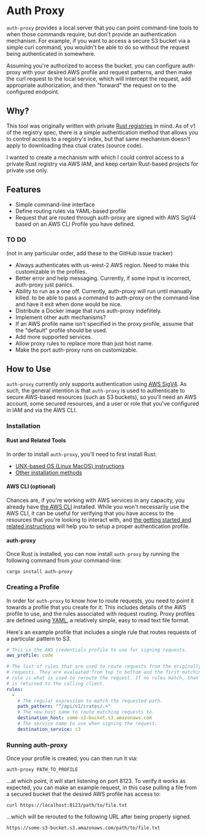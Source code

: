# Auth Proxy
`auth-proxy` provides a local server that you can point command-line tools to when those commands require, but don't provide an authentication mechanism. For example, if you want to access a secure S3 bucket via a simple curl command, you wouldn't be able to do so without the request being authenticated in somewhere.

Assuming you're authorized to access the bucket, you can configure auth-proxy with your desired AWS profile and request patterns, and then make the curl request to the local service, which will intercept the request, add appropriate authorization, and then "forward" the request on to the configured endpoint.

## Why?
This tool was originally written with private [Rust registries](https://doc.rust-lang.org/cargo/reference/registries.html) in mind. As of v1 of the registry spec, there is a simple authentication method that allows you to control access to a registry's index, but that same mechanism doesn't apply to downloading thea ctual crates (source code).

I wanted to create a mechanism with which I could control access to a private Rust registry via AWS IAM, and keep certain Rust-based projects for private use only.

## Features
* Simple command-line interface
* Define routing rules via YAML-based profile
* Request that are routed through auth-proxy are signed with AWS SigV4 based on an AWS CLI Profile you have defined.

### TO DO
(not in any particular order, add these to the GitHub issue tracker)
* Always authenticates with us-west-2 AWS region. Need to make this customizable in the profiles.
* Better error and help messaging. Currently, if some input is incorrect, auth-proxy just panics.
* Ability to run as a one off. Currently, auth-proxy will run until manually killed. to be able to pass a command to auth-proxy on the command-line and have it exit when done would be nice.
* Distribute a Docker image that runs auth-proxy indefiitely.
* Implement other auth mechanisms?
* If an AWS profile name isn't specified in the proxy profile, assume that the "default" profile should be used. 
* Add more supported services. 
* Allow proxy rules to replace more than just host name.
* Make the port auth-proxy runs on customizable.

## How to Use
`auth-proxy` currently only supports authentication using [AWS SigV4](https://docs.aws.amazon.com/general/latest/gr/signature-version-4.html). As such, the general intention is that `auth-proxy` is used to authenticate to secure AWS-based resources (such as S3 buckets), so you'll need an AWS account, some secured resources, and a user or role that you've configured in IAM and via the AWS CLI.

### Installation

#### Rust and Related Tools
In order to install `auth-proxy`, you'll need to first install Rust:
* [UNX-based OS (Linux MacOS) instructions](https://www.rust-lang.org/learn/get-started)
* [Other installation methods](https://forge.rust-lang.org/infra/other-installation-methods.html)

#### AWS CLI (optional)
Chances are, if you're working with AWS services in any capacity, you already have [the AWS CLI](https://aws.amazon.com/cli/) installed. While you won't necessarily use the AWS CLI, it can be useful for verifying that you have access to the resources that you're looking to interact with, and [the getting started and related instructions](https://docs.aws.amazon.com/cli/latest/userguide/cli-chap-welcome.html) will help you to setup a proper authentication profile.

#### auth-proxy
Once Rust is installed, you can now install `auth-proxy` by running the following command from your command-line:

``cargo install auth-proxy``

### Creating a Profile
In order for `auth-proxy` to know how to route requests, you need to point it towards a profile that you create for it. This includes details of the AWS profile to use, and the rules associated with request routing. Proxy profiles are defined using [YAML](https://yaml.org/), a relatively simple, easy to read text file format.

Here's an example profile that includes a single rule that routes requests of a particular pattern to S3.

```yaml
# This is the AWS credentials profile to use for signing requests.
aws_profile: code

# The list of rules that are used to route requests from the originally made
# requests. They are evaluated from top to bottom and the first matching
# rule is what is used to reroute the request. If no rules match, than a 404
# is returned to the calling client.
rules:
  -
    # The regular expression to match the requested path.
    path_pattern: "^/api/v1/crates/.+"
    # The new host name to route matching requests to.
    destination_host: some-s3-bucket.s3.amazonaws.com
    # The service name to use when signing the request.
    destination_service: s3
```

### Running auth-proxy
Once your profile is created, you can then run it via:

``auth-proxy PATH_TO_PROFILE``

...at which point, it will start listening on port 8123. To verify it works as expected, you can make an example request, in this case pulling a file from a secured bucket that the desired AWS profile has access to:

``curl https://localhost:8123/path/to/file.txt``

...which will be rerouted to the following URL after being properly signed.

``https://some-s3-bucket.s3.amazonaws.com/path/to/file.txt``